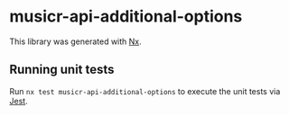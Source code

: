 # musicr-api-additional-options

This library was generated with [Nx](https://nx.dev).

## Running unit tests

Run `nx test musicr-api-additional-options` to execute the unit tests via [Jest](https://jestjs.io).
